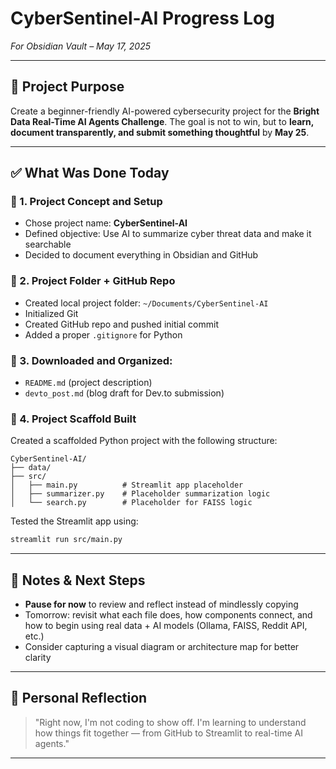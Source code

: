 # CyberSentinel-AI Progress Log
*For Obsidian Vault – May 17, 2025*

---

## 🧠 Project Purpose
Create a beginner-friendly AI-powered cybersecurity project for the **Bright Data Real-Time AI Agents Challenge**. The goal is not to win, but to **learn, document transparently, and submit something thoughtful** by **May 25**.

---

## ✅ What Was Done Today

### 🔹 1. Project Concept and Setup
- Chose project name: **CyberSentinel-AI**
- Defined objective: Use AI to summarize cyber threat data and make it searchable
- Decided to document everything in Obsidian and GitHub

### 🔹 2. Project Folder + GitHub Repo
- Created local project folder: `~/Documents/CyberSentinel-AI`
- Initialized Git
- Created GitHub repo and pushed initial commit
- Added a proper `.gitignore` for Python

### 🔹 3. Downloaded and Organized:
- `README.md` (project description)
- `devto_post.md` (blog draft for Dev.to submission)

### 🔹 4. Project Scaffold Built
Created a scaffolded Python project with the following structure:

```
CyberSentinel-AI/
├── data/
├── src/
│   ├── main.py          # Streamlit app placeholder
│   ├── summarizer.py    # Placeholder summarization logic
│   └── search.py        # Placeholder for FAISS logic
```

Tested the Streamlit app using:

```bash
streamlit run src/main.py
```

---

## 🧭 Notes & Next Steps

- **Pause for now** to review and reflect instead of mindlessly copying
- Tomorrow: revisit what each file does, how components connect, and how to begin using real data + AI models (Ollama, FAISS, Reddit API, etc.)
- Consider capturing a visual diagram or architecture map for better clarity

---

## 💬 Personal Reflection

> "Right now, I'm not coding to show off. I'm learning to understand how things fit together — from GitHub to Streamlit to real-time AI agents."

---

